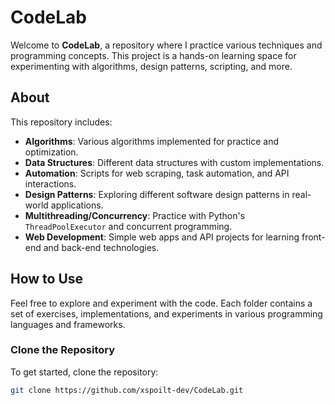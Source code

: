 # CodeLab

Welcome to **CodeLab**, a repository where I practice various techniques and programming concepts. This project is a hands-on learning space for experimenting with algorithms, design patterns, scripting, and more.

## About

This repository includes:

- **Algorithms**: Various algorithms implemented for practice and optimization.
- **Data Structures**: Different data structures with custom implementations.
- **Automation**: Scripts for web scraping, task automation, and API interactions.
- **Design Patterns**: Exploring different software design patterns in real-world applications.
- **Multithreading/Concurrency**: Practice with Python's `ThreadPoolExecutor` and concurrent programming.
- **Web Development**: Simple web apps and API projects for learning front-end and back-end technologies.

## How to Use

Feel free to explore and experiment with the code. Each folder contains a set of exercises, implementations, and experiments in various programming languages and frameworks.

### Clone the Repository

To get started, clone the repository:

```bash
git clone https://github.com/xspoilt-dev/CodeLab.git
